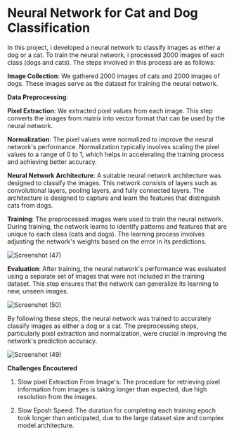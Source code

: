 # Neural Network for Cat and Dog Classification

In this project, i developed a neural network to classify images as either a dog or a cat. To train the neural network, i processed 2000 images of each class (dogs and cats). The steps involved in this process are as follows:

**Image Collection**: We gathered 2000 images of cats and 2000 images of dogs. These images serve as the dataset for training the neural network.

**Data Preprocessing**:

**Pixel Extraction**: We extracted pixel values from each image. This step converts the images from matrix into vector format that can be used by the neural network.

**Normalization**: The pixel values were normalized to improve the neural network's performance. Normalization typically involves scaling the pixel values to a range of 0 to 1, which helps in accelerating the training process and achieving better accuracy.

**Neural Network Architecture**: A suitable neural network architecture was designed to classify the images. This network consists of layers such as convolutional layers, pooling layers, and fully connected layers. The architecture is designed to capture and learn the features that distinguish cats from dogs.

**Training**: The preprocessed images were used to train the neural network. During training, the network learns to identify patterns and features that are unique to each class (cats and dogs). The learning process involves adjusting the network's weights based on the error in its predictions.

  ![Screenshot (47)](https://github.com/Davlegbish/Dog-and-Cat-Classification/assets/155652335/98202687-b63e-430b-a48f-0b545e6ad5b0)
  

**Evaluation**: After training, the neural network's performance was evaluated using a separate set of images that were not included in the training dataset. This step ensures that the network can generalize its learning to new, unseen images.

![Screenshot (50)](https://github.com/Davlegbish/Dog-and-Cat-Classification/assets/155652335/bb826a55-8c4c-43a0-b48e-54a372f2bd35)


By following these steps, the neural network was trained to accurately classify images as either a dog or a cat. The preprocessing steps, particularly pixel extraction and normalization, were crucial in improving the network's prediction accuracy.

![Screenshot (49)](https://github.com/Davlegbish/Dog-and-Cat-Classification/assets/155652335/eb8ed5e5-b59f-4325-afe9-03323265919c)


**Challenges Encoutered**
1. Slow pixel Extraction From Image's:
   The procedure for retrieving pixel information from images is taking longer than expected, due high resolution from the images.

2. Slow Eposh Speed:
   The duration for completing each training epoch took longer than anticipated, due to the  large dataset size and complex model architecture.







